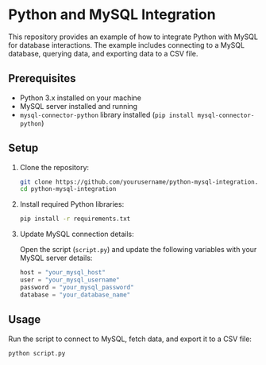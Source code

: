 # Python and MySQL Integration

This repository provides an example of how to integrate Python with MySQL for database interactions. The example includes connecting to a MySQL database, querying data, and exporting data to a CSV file.

## Prerequisites

- Python 3.x installed on your machine
- MySQL server installed and running
- `mysql-connector-python` library installed (`pip install mysql-connector-python`)

## Setup

1. Clone the repository:

   ```bash
   git clone https://github.com/yourusername/python-mysql-integration.git
   cd python-mysql-integration
   ```

2. Install required Python libraries:

   ```bash
   pip install -r requirements.txt
   ```

3. Update MySQL connection details:

   Open the script (`script.py`) and update the following variables with your MySQL server details:

   ```python
   host = "your_mysql_host"
   user = "your_mysql_username"
   password = "your_mysql_password"
   database = "your_database_name"
   ```

## Usage

Run the script to connect to MySQL, fetch data, and export it to a CSV file:

```bash
python script.py
```
